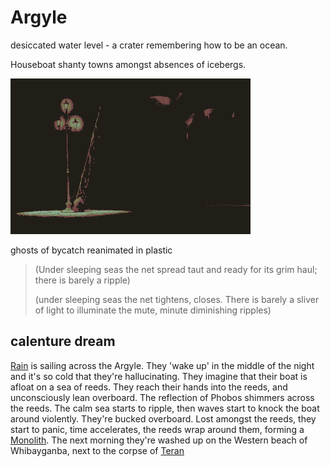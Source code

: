 
# Argyle

desiccated water level - a crater remembering how to be an ocean. 

Houseboat shanty towns amongst absences of icebergs. 

![](img/Angels_Egg.png)

ghosts of bycatch reanimated in plastic

> (Under sleeping seas
> the net spread taut
> and ready for its grim haul;
> there is barely a ripple)
> 
> 
> (under sleeping seas the net
> tightens, closes. There is barely
> a sliver of light to illuminate
> the mute, minute
> diminishing
> ripples)

## calenture dream
[Rain](Rain.md) is sailing across the Argyle. They 'wake up' in the middle of the night and it's so cold that they're hallucinating. They imagine that their boat is afloat on a sea of reeds. They reach their hands into the reeds, and unconsciously lean overboard. The reflection of Phobos shimmers across the reeds. The calm sea starts to ripple, then waves start to knock the boat around violently. They're bucked overboard. Lost amongst the reeds, they start to panic, time accelerates, the reeds wrap around them, forming a [Monolith](Monolith.md). The next morning they're washed up on the Western beach of Whibayganba, next to the corpse of [Teran](Teran.md)